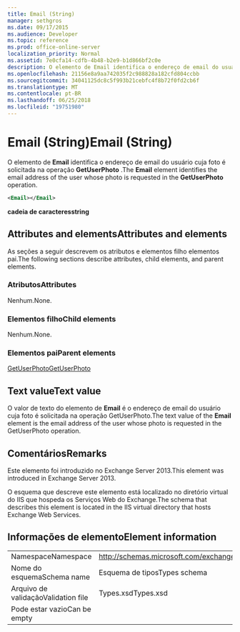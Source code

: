```yaml
---
title: Email (String)
manager: sethgros
ms.date: 09/17/2015
ms.audience: Developer
ms.topic: reference
ms.prod: office-online-server
localization_priority: Normal
ms.assetid: 7e0cfa14-cdfb-4b48-b2e9-b1d866bf2c0e
description: O elemento de Email identifica o endereço de email do usuário cuja foto é solicitada na operação GetUserPhoto.
ms.openlocfilehash: 21156e8a9aa742035f2c988828a182cfd804ccbb
ms.sourcegitcommit: 34041125dc8c5f993b21cebfc4f8b72f0fd2cb6f
ms.translationtype: MT
ms.contentlocale: pt-BR
ms.lasthandoff: 06/25/2018
ms.locfileid: "19751980"
---
```

# <a name="email-string"></a><span data-ttu-id="f8a82-103">Email (String)</span><span class="sxs-lookup"><span data-stu-id="f8a82-103">Email (String)</span></span>

<span data-ttu-id="f8a82-104">O elemento de **Email** identifica o endereço de email do usuário cuja foto é solicitada na operação **GetUserPhoto** .</span><span class="sxs-lookup"><span data-stu-id="f8a82-104">The **Email** element identifies the email address of the user whose photo is requested in the **GetUserPhoto** operation.</span></span> 
  
```XML
<Email></Email>
```

 <span data-ttu-id="f8a82-105">**cadeia de caracteres**</span><span class="sxs-lookup"><span data-stu-id="f8a82-105">**string**</span></span>
## <a name="attributes-and-elements"></a><span data-ttu-id="f8a82-106">Attributes and elements</span><span class="sxs-lookup"><span data-stu-id="f8a82-106">Attributes and elements</span></span>

<span data-ttu-id="f8a82-107">As seções a seguir descrevem os atributos e elementos filho elementos pai.</span><span class="sxs-lookup"><span data-stu-id="f8a82-107">The following sections describe attributes, child elements, and parent elements.</span></span>
  
### <a name="attributes"></a><span data-ttu-id="f8a82-108">Atributos</span><span class="sxs-lookup"><span data-stu-id="f8a82-108">Attributes</span></span>

<span data-ttu-id="f8a82-109">Nenhum.</span><span class="sxs-lookup"><span data-stu-id="f8a82-109">None.</span></span>
  
### <a name="child-elements"></a><span data-ttu-id="f8a82-110">Elementos filho</span><span class="sxs-lookup"><span data-stu-id="f8a82-110">Child elements</span></span>

<span data-ttu-id="f8a82-111">Nenhum.</span><span class="sxs-lookup"><span data-stu-id="f8a82-111">None.</span></span>
  
### <a name="parent-elements"></a><span data-ttu-id="f8a82-112">Elementos pai</span><span class="sxs-lookup"><span data-stu-id="f8a82-112">Parent elements</span></span>

[<span data-ttu-id="f8a82-113">GetUserPhoto</span><span class="sxs-lookup"><span data-stu-id="f8a82-113">GetUserPhoto</span></span>](getuserphoto.md)
  
## <a name="text-value"></a><span data-ttu-id="f8a82-114">Text value</span><span class="sxs-lookup"><span data-stu-id="f8a82-114">Text value</span></span>

<span data-ttu-id="f8a82-115">O valor de texto do elemento de **Email** é o endereço de email do usuário cuja foto é solicitada na operação GetUserPhoto.</span><span class="sxs-lookup"><span data-stu-id="f8a82-115">The text value of the **Email** element is the email address of the user whose photo is requested in the GetUserPhoto operation.</span></span> 
  
## <a name="remarks"></a><span data-ttu-id="f8a82-116">Comentários</span><span class="sxs-lookup"><span data-stu-id="f8a82-116">Remarks</span></span>

<span data-ttu-id="f8a82-117">Este elemento foi introduzido no Exchange Server 2013.</span><span class="sxs-lookup"><span data-stu-id="f8a82-117">This element was introduced in Exchange Server 2013.</span></span>
  
<span data-ttu-id="f8a82-118">O esquema que descreve este elemento está localizado no diretório virtual do IIS que hospeda os Serviços Web do Exchange.</span><span class="sxs-lookup"><span data-stu-id="f8a82-118">The schema that describes this element is located in the IIS virtual directory that hosts Exchange Web Services.</span></span>
  
## <a name="element-information"></a><span data-ttu-id="f8a82-119">Informações de elemento</span><span class="sxs-lookup"><span data-stu-id="f8a82-119">Element information</span></span>

|||
|:-----|:-----|
|<span data-ttu-id="f8a82-120">Namespace</span><span class="sxs-lookup"><span data-stu-id="f8a82-120">Namespace</span></span>  <br/> |http://schemas.microsoft.com/exchange/services/2006/types  <br/> |
|<span data-ttu-id="f8a82-121">Nome do esquema</span><span class="sxs-lookup"><span data-stu-id="f8a82-121">Schema name</span></span>  <br/> |<span data-ttu-id="f8a82-122">Esquema de tipos</span><span class="sxs-lookup"><span data-stu-id="f8a82-122">Types schema</span></span>  <br/> |
|<span data-ttu-id="f8a82-123">Arquivo de validação</span><span class="sxs-lookup"><span data-stu-id="f8a82-123">Validation file</span></span>  <br/> |<span data-ttu-id="f8a82-124">Types.xsd</span><span class="sxs-lookup"><span data-stu-id="f8a82-124">Types.xsd</span></span>  <br/> |
|<span data-ttu-id="f8a82-125">Pode estar vazio</span><span class="sxs-lookup"><span data-stu-id="f8a82-125">Can be empty</span></span>  <br/> ||
   

